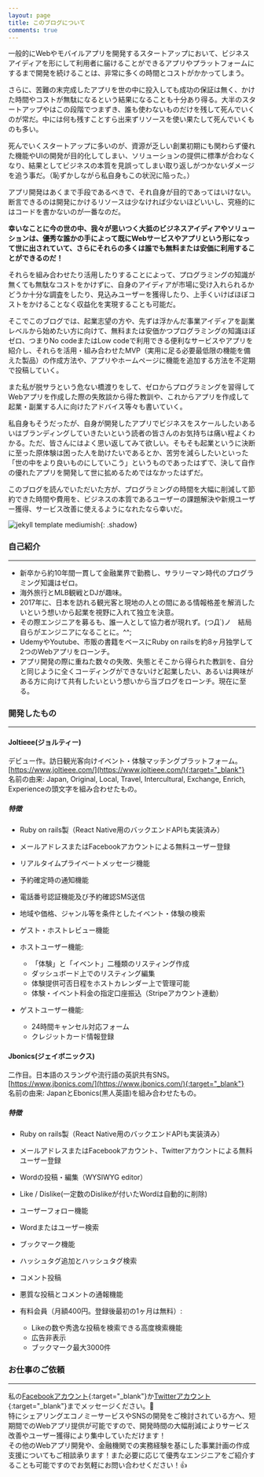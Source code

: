 ```yaml
---
layout: page
title: このブログについて
comments: true
---
```

一般的にWebやモバイルアプリを開発するスタートアップにおいて、ビジネスアイディアを形にして利用者に届けることができるアプリやプラットフォームにするまで開発を続けることは、非常に多くの時間とコストがかかってしまう。  

さらに、苦難の末完成したアプリを世の中に投入しても成功の保証は無く、かけた時間やコストが無駄になるという結果になることも十分あり得る。大半のスタートアップやはこの段階でつまずき、誰も使わないものだけを残して死んでいくのが常だ。中には何も残すことすら出来ずリソースを使い果たして死んでいくものも多い。

死んでいくスタートアップに多いのが、資源が乏しい創業初期にも関わらず優れた機能やUIの開発が目的化してしまい、ソリューションの提供に標準が合わなくなり、結果としてビジネスの本質を見誤ってしまい取り返しがつかないダメージを追う事だ。（恥ずかしながら私自身もこの状況に陥った。） 

アプリ開発はあくまで手段であるべきで、それ自身が目的であってはいけない。断言できるのは開発にかけるリソースは少なければ少ないほどいいし、究極的にはコードを書かないのが一番なのだ。

**幸いなことに今の世の中、我々が思いつく大抵のビジネスアイディアやソリューションは、優秀な誰かの手によって既にWebサービスやアプリという形になって世に出されていて、さらにそれらの多くは誰でも無料または安価に利用することができるのだ！**   

それらを組み合わせたり活用したりすることによって、プログラミングの知識が無くても無駄なコストをかけずに、自身のアイディアが市場に受け入れられるかどうか十分な調査をしたり、見込みユーザーを獲得したり、上手くいけばほぼコストをかけることなく収益化を実現することも可能だ。  

そこでこのブログでは、起業志望の方や、先ずは浮かんだ事業アイディアを副業レベルから始めたい方に向けて、無料または安価かつプログラミングの知識ほぼゼロ、つまりNo codeまたはLow codeで利用できる便利なサービスやアプリを紹介し、それらを活用・組み合わせたMVP（実用に足る必要最低限の機能を備えた製品）の作成方法や、アプリやホームページに機能を追加する方法を不定期で投稿していく。　　


また私が脱サラという危ない橋渡りをして、ゼロからプログラミングを習得してWebアプリを作成した際の失敗談から得た教訓や、これからアプリを作成して起業・副業する人に向けたアドバイス等々も書いていく。

私自身もそうだったが、自身が開発したアプリでビジネスをスケールしたいあるいはブランディングしていきたいという読者の皆さんのお気持ちは痛い程よくわかる。ただ、皆さんにはよく思い返してみて欲しい。そもそも起業というに決断に至った原体験は困った人を助けたいであるとか、苦労を減らしたいといった「世の中をより良いものにしていこう」というものであったはずで、決して自作の優れたアプリを開発して世に拡めるためではなかったはずだ。

このブログを読んでいただいた方が、プログラミングの時間を大幅に削減して節約できた時間や費用を、ビジネスの本質であるユーザーの課題解決や新規ユーザー獲得、サービス改善に使えるようになれたなら幸いだ。

![jekyll template mediumish]({{site.baseurl}}/assets/images/shake_hands.jpg){: .shadow}    

### 自己紹介
---
- 新卒から約10年間一貫して金融業界で勤務し、サラリーマン時代のプログラミング知識はゼロ。
- 海外旅行とMLB観戦とDJが趣味。
- 2017年に、日本を訪れる観光客と現地の人との間にある情報格差を解消したいという想いから起業を視野に入れて独立を決意。
- その際エンジニアを募るも、誰一人として協力者が現れず。(つД`)ノ　結局自らがエンジニアになることに。^^;
- UdemyやYoutube、市販の書籍をベースにRuby on railsを約8ヶ月独学して2つのWebアプリをローンチ。
- アプリ開発の際に重ねた数々の失敗、失態とそこから得られた教訓を、自分と同じように全くコーディングができないけど起業したい、あるいは興味がある方に向けて共有したいという想いから当ブログをローンチ。現在に至る。


### 開発したもの
---
#### Joltieee(ジョルティー)
デビュー作。訪日観光客向けイベント・体験マッチングプラットフォーム。[https://www.joltieee.com/](https://www.joltieee.com/){:target="_blank"}  
名前の由来: Japan, Original, Local, Travel, Intercultural, Exchange, Enrich, Experienceの頭文字を組み合わせたもの。  
##### 特徴
- Ruby on rails製（React Native用のバックエンドAPIも実装済み）
- メールアドレスまたはFacebookアカウントによる無料ユーザー登録
- リアルタイムプライベートメッセージ機能
- 予約確定時の通知機能
- 電話番号認証機能及び予約確認SMS送信
- 地域や価格、ジャンル等を条件としたイベント・体験の検索
- ゲスト・ホストレビュー機能  

- ホストユーザー機能:
    - 「体験」と「イベント」二種類のリスティング作成
    - ダッシュボード上でのリスティング編集
    - 体験提供可否日程をホストカレンダー上で管理可能
    - 体験・イベント料金の指定口座振込（Stripeアカウント連動）
- ゲストユーザー機能:
    - 24時間キャンセル対応フォーム
    - クレジットカード情報登録　　  
      
#### Jbonics(ジェイボニックス)
二作目。日本語のスラングや流行語の英訳共有SNS。[https://www.jbonics.com/](https://www.jbonics.com/){:target="_blank"}  
名前の由来: JapanとEbonics(黒人英語)を組み合わせたもの。  

##### 特徴
- Ruby on rails製（React Native用のバックエンドAPIも実装済み）
- メールアドレスまたはFacebookアカウント、Twitterアカウントによる無料ユーザー登録
- Wordの投稿・編集（WYSIWYG editor）
- Like / Dislike(一定数のDislikeが付いたWordは自動的に削除)
- ユーザーフォロー機能
- Wordまたはユーザー検索
- ブックマーク機能
- ハッシュタグ追加とハッシュタグ検索
- コメント投稿
- 悪質な投稿とコメントの通報機能

- 有料会員（月額400円。登録後最初の1ヶ月は無料）:
    - Likeの数や秀逸な投稿を検索できる高度検索機能
    - 広告非表示
    - ブックマーク最大3000件  

      
### お仕事のご依頼
---
 私の[Facebookアカウント](https://www.facebook.com/tatsuya.tsuri){:target="_blank"}か[Twitterアカウント](https://twitter.com/tsureezy){:target="_blank"}までメッセージください。📨  
 特にシェアリングエコノミーサービスやSNSの開発をご検討されている方へ、短期間でのWebアプリ提供が可能ですので、開発時間の大幅削減によりサービス改善やユーザー獲得により集中していただけます！  
 その他のWebアプリ開発や、金融機関での実務経験を基にした事業計画の作成支援についてもご相談承ります！また必要に応じて優秀なエンジニアをご紹介することも可能ですのでお気軽にお問い合わせください！👍
